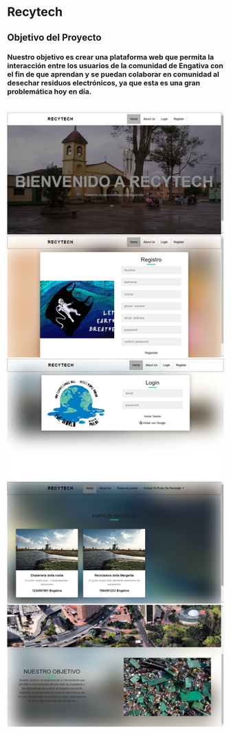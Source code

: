 # Recytech 

## Objetivo del Proyecto
### Nuestro objetivo es crear una plataforma web que permita la interacción entre los usuarios de la comunidad de Engativa con el fin de que aprendan y se puedan colaborar en comunidad al desechar residuos electrónicos, ya que esta es una gran problemática hoy en día.

#
![](imagenesProyecto/imagenes1.png) 
![](imagenesProyecto/imagenes2.png) 
![](imagenesProyecto/imagenes3.png) 
![](imagenesProyecto/imagenes4.png) 
![](imagenesProyecto/imagenes5.png)

